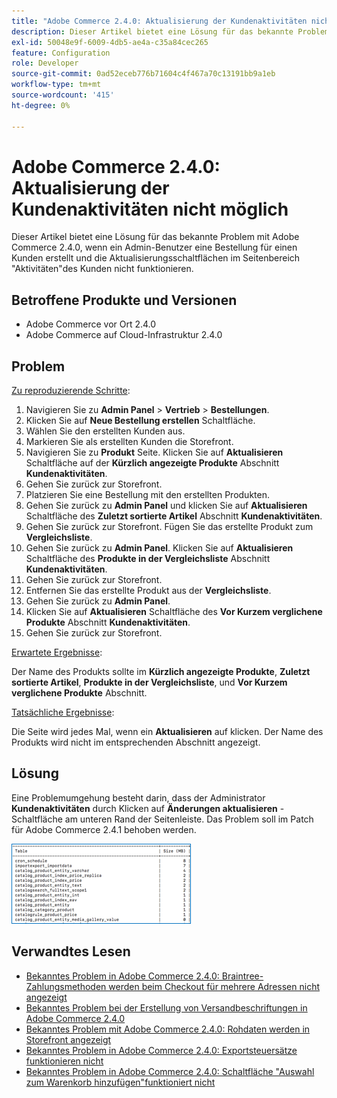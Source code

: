 ```yaml
---
title: "Adobe Commerce 2.4.0: Aktualisierung der Kundenaktivitäten nicht möglich"
description: Dieser Artikel bietet eine Lösung für das bekannte Problem mit Adobe Commerce 2.4.0, wenn ein Admin-Benutzer eine Bestellung für einen Kunden erstellt und die Aktualisierungsschaltflächen im Seitenbereich "Aktivitäten"des Kunden nicht funktionieren.
exl-id: 50048e9f-6009-4db5-ae4a-c35a84cec265
feature: Configuration
role: Developer
source-git-commit: 0ad52eceb776b71604c4f467a70c13191bb9a1eb
workflow-type: tm+mt
source-wordcount: '415'
ht-degree: 0%

---
```


# Adobe Commerce 2.4.0: Aktualisierung der Kundenaktivitäten nicht möglich

Dieser Artikel bietet eine Lösung für das bekannte Problem mit Adobe Commerce 2.4.0, wenn ein Admin-Benutzer eine Bestellung für einen Kunden erstellt und die Aktualisierungsschaltflächen im Seitenbereich &quot;Aktivitäten&quot;des Kunden nicht funktionieren.

## Betroffene Produkte und Versionen

* Adobe Commerce vor Ort 2.4.0
* Adobe Commerce auf Cloud-Infrastruktur 2.4.0

## Problem

<u>Zu reproduzierende Schritte</u>:

1. Navigieren Sie zu **Admin Panel** > **Vertrieb** > **Bestellungen**.
1. Klicken Sie auf **Neue Bestellung erstellen** Schaltfläche.
1. Wählen Sie den erstellten Kunden aus.
1. Markieren Sie als erstellten Kunden die Storefront.
1. Navigieren Sie zu **Produkt** Seite. Klicken Sie auf **Aktualisieren** Schaltfläche auf der **Kürzlich angezeigte Produkte** Abschnitt **Kundenaktivitäten**.
1. Gehen Sie zurück zur Storefront.
1. Platzieren Sie eine Bestellung mit den erstellten Produkten.
1. Gehen Sie zurück zu **Admin Panel** und klicken Sie auf **Aktualisieren** Schaltfläche des **Zuletzt sortierte Artikel** Abschnitt **Kundenaktivitäten**.
1. Gehen Sie zurück zur Storefront. Fügen Sie das erstellte Produkt zum **Vergleichsliste**.
1. Gehen Sie zurück zu **Admin Panel**. Klicken Sie auf **Aktualisieren** Schaltfläche des **Produkte in der Vergleichsliste** Abschnitt **Kundenaktivitäten**.
1. Gehen Sie zurück zur Storefront.
1. Entfernen Sie das erstellte Produkt aus der **Vergleichsliste**.
1. Gehen Sie zurück zu **Admin Panel**.
1. Klicken Sie auf **Aktualisieren** Schaltfläche des **Vor Kurzem verglichene Produkte** Abschnitt **Kundenaktivitäten**.
1. Gehen Sie zurück zur Storefront.

<u>Erwartete Ergebnisse</u>:

Der Name des Produkts sollte im **Kürzlich angezeigte Produkte**, **Zuletzt sortierte Artikel**, **Produkte in der Vergleichsliste**, und **Vor Kurzem verglichene Produkte** Abschnitt.

<u>Tatsächliche Ergebnisse</u>:

Die Seite wird jedes Mal, wenn ein **Aktualisieren** auf klicken. Der Name des Produkts wird nicht im entsprechenden Abschnitt angezeigt.

## Lösung

Eine Problemumgehung besteht darin, dass der Administrator **Kundenaktivitäten** durch Klicken auf **Änderungen aktualisieren** -Schaltfläche am unteren Rand der Seitenleiste. Das Problem soll im Patch für Adobe Commerce 2.4.1 behoben werden.

![mceclip0.png](assets/mceclip0.png)

## Verwandtes Lesen

* [Bekanntes Problem in Adobe Commerce 2.4.0: Braintree-Zahlungsmethoden werden beim Checkout für mehrere Adressen nicht angezeigt](/help/troubleshooting/payments/magento-2-4-0-braintree-not-in-multiple-addresses-checkout.md)
* [Bekanntes Problem bei der Erstellung von Versandbeschriftungen in Adobe Commerce 2.4.0](/help/troubleshooting/known-issues-patches-attached/shipping-labels-creation-known-issue-in-magento-2-4-0.md)
* [Bekanntes Problem mit Adobe Commerce 2.4.0: Rohdaten werden in Storefront angezeigt](/help/troubleshooting/storefront/magento-2-4-0-issue-storefront-raw-message-data-display.md)
* [Bekanntes Problem in Adobe Commerce 2.4.0: Exportsteuersätze funktionieren nicht](/help/troubleshooting/miscellaneous/magento-2-4-0-known-issue-export-tax-rates-does-not-work.md)
* [Bekanntes Problem in Adobe Commerce 2.4.0: Schaltfläche &quot;Auswahl zum Warenkorb hinzufügen&quot;funktioniert nicht](/help/troubleshooting/miscellaneous/magento-2-4-0-add-selections-to-my-cart-does-not-work.md)
